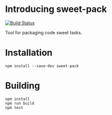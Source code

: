 # Introducing sweet-pack
[![Build Status](https://travis-ci.org/codesweets/sweet-pack.svg?branch=master)](https://travis-ci.org/codesweets/sweet-pack)

Tool for packaging code sweet tasks.

# Installation
```
npm install --save-dev sweet-pack
```

# Building
```
npm install
npm run build
npm test
```
